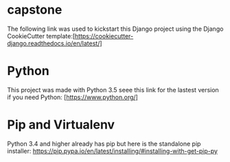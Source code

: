 # capstone
The following link was used to kickstart this Django project using the Django CookieCutter template:[https://cookiecutter-django.readthedocs.io/en/latest/]
  
# Python
This project was made with Python 3.5 seee this link for the lastest version if you need Python:
[https://www.python.org/]

# Pip and Virtualenv
Python 3.4 and higher already has pip but here is the standalone pip installer:
https://pip.pypa.io/en/latest/installing/#installing-with-get-pip-py


